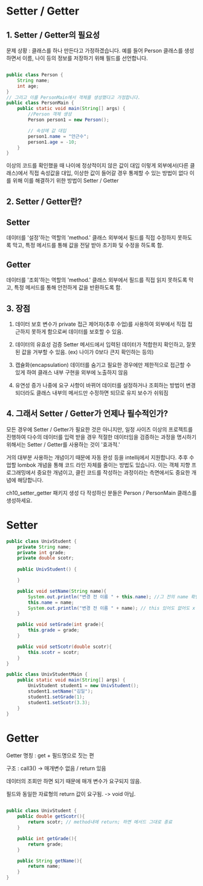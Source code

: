 # Setter / Getter

## 1. Setter / Getter의 필요성

문제 상황
: 클래스를 하나 만든다고 가정하겠습니다. 예를 들어 Person 클래스를 생성하면서 이름, 나이 등의 정보를 저장하기 위해 필드를 선언합니다. 

```java

public class Person {
    String name;
    int age;
}
// 그리고 이를 PersonMain에서 객체를 생성했다고 가정합니다.
public class PersonMain {
    public static void main(String[] args) {
        //Person 객체 생성
        Person person1 = new Person();

        // 속성에 값 대입
        person1.name = "안근수";
        person1.age = -10;
    }
}

```

이상의 코드를 확인했을 때 나이에 정상적이지 않은 값이 대입
이렇게 외부에서(다른 클래스)에서 직접 속성값을 대입, 이상한 값이 들어갈 경우 통제할 수 있는 방법이 없다 이를 위해 이를 해결하기 위한 방법이 Setter / Getter 

## 2. Setter / Getter란?

## Setter
데이터를 '설정'하는 역할의 'method.' 클래스 외부에서 필드를 직접 수정하지 못하도록 막고, 특정 메서드를 통해 값을 전달 받아 초기화 및 수정을 하도록 함.

## Getter
데이터를 '조회'하는 역할의 'method.' 클래스 외부에서 필드를 직접 읽지 못하도록 막고, 특정 메서드를 통해 안전하게 값을 반환하도록 함.

## 3. 장점

1. 데이터 보호
   변수가 private 접근 제어자(추후 수업)를 사용하여 외부에서 직접 접근하지 못하게 함으로써 데이터를 보호할 수 있음.

2. 데이터의 유효성 검증
   Setter 메서드에서 입력된 데이터가 적합한지 확인하고, 잘못된 값을 거부할 수 있음. (ex) 나이가 0보다 큰지 확인하는 등의)
   
3. 캡슐화(encapsulation)
   데이터를 숨기고 필요한 경우에만 제한적으로 접근할 수 있게 하여 클래스 내부 구현을 외부에 노출하지 않음
   
4. 유연성 증가
   나중에 요구 사항이 바뀌어 데이터를 설정하거나 조회하는 방법이 변경되더라도 클래스 내부의 메서드만 수정하면 되므로 유지 보수가 쉬워짐

## 4. 그래서 Setter / Getter가 언제나 필수적인가?

모든 경우에 Setter / Getter가 필요한 것은 아니지만, 일정 사이즈 이상의 프로젝트를 진행하여 다수의 데이터를 입력 받을 경우 적절한 데이터임을 검증하는 과정을 명시하기 위해서는 Setter / Getter를 사용하는 것이 '효과적.'

거의 대부분 사용하는 개념이기 때문에 자동 완성 등을 intellij에서 지원합니다. 추후 수업할 lombok 개념을 통해 코드 라인 자체를 줄이는 방법도 있습니다. 이는 객체 지향 프로그래밍에서 중요한 개념이고, 클린 코드를 작성하는 과정이라는 측면에서도 중요한 개념에 해당합니다.

ch10_setter_getter 패키지 생성 다 작성하신 분들은 Person / PersonMain 클래스를 생성하세요.

# Setter 

```java
public class UnivStudent {
    private String name;
    private int grade;
    private double scotr;
    
    public UnivStudent() {

    }

    public void setName(String name){
        System.out.println("변경 전 이름 " + this.name); //그 전의 name 확인을 위해 this 필요
        this.name = name;
        System.out.println("변경 전 이름 " + name); // this 있어도 없어도 x
    }

    public void setGrade(int grade){
        this.grade = grade;
    }

    public void setScotr(double scotr){
        this.scotr = scotr;
    }
}

```

```java
public class UnivStudentMain {
    public static void main(String[] args) {
        UnivStudent student1 = new UnivStudent();
        student1.setName("김일");
        student1.setGrade(1);
        student1.setScotr(3.3);
    }
}


```

# Getter

Getter 명칭 : get + 필드명으로 짓는 편

구조 : call3() -> 매개변수 없음 / return 있음

데이터의 조회만 하면 되기 때문에 매개 변수가 요구되지 않음.

필드와 동일한 자료형의 return 값이 요구됨. -> void 아님.

```java

public class UnivStudent {
    public double getScotr(){
        return scotr; // method내에 return; 하면 메서드 그대로 종료
    }

    public int getGrade(){
        return grade; 
    }

    public String getName(){
        return name;
    }
}

```